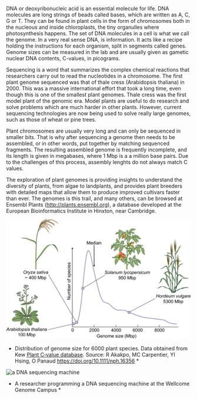 
<!-- 2 pics (a sequencer instrument + a plant genome diagram?), 4-500 words, 2 pages -->

<!-- explain algae, landplants, flowering plant (angiosperms), monocot + dicots -->

DNA or deoxyribonucleic acid is an essential molecule for life. DNA molecules are long strings of beads called bases, which are written as A, C, G or T. They can be found in plant cells in the form of chromosomes both in the nucleous and inside chloroplasts, the tiny organulles where photosynthesis happens. The set of DNA molecules in a cell is what we call the genome. In a very real sense DNA, is information. It acts like a recipe holding the instructions for each organism, split in segments called genes. Genome sizes can be measured in the lab and are usually given as gametic nuclear DNA contents, C-values, in picograms.

Sequencing is a word that summarizes the complex chemical reactions that researchers carry out to read the nucleotides in a chromosome. The first plant genome sequenced was that of thale cress (Arabidopsis thaliana) in 2000. This was a massive international effort that took a long time, even though this is one of the smallest plant genomes. Thale cress was the first model plant of the genomic era. Model plants are useful to do research and solve problems which are much harder in other plants. However, current sequencing technologies are now being used to solve really large genomes, such as those of wheat or pine trees. 

Plant chromosomes are usually very long and can only be sequenced in smaller bits. That is why after sequencing a genome then needs to be assembled, or in other words, put together by matching sequenced fragments. The resulting assembled genome is frequently incomplete, and its length is given in megabases, where 1 Mbp is a a million base pairs. Due to the challenges of this process, assembly lenghts do not always match C values.

The exploration of plant genomes is providing insights to understand the diversity of plants, from algae to landplants, and provides plant breeders with detailed maps that allow them to produce improved cultivars faster than ever. The genomes is this trail, and many others, can be browsed at Ensembl Plants (http://plants.ensembl.org), a database developed at the European Bioinformatics Institute in Hinxton, near Cambridge. 

![genome size distribution](./pics/nph16356-fig-0001-m.jpg)

* Distribution of genome size for 6000 plant species. Data obtained from Kew [Plant C‐value database](https://cvalues.science.kew.org). 
Source: R Akakpo, MC Carpentier, YI Hsing, O Panaud https://doi.org/10.1111/nph.16356 *

![a DNA sequencing machine](./pics/sequencer.jpg)

* A researcher programming a DNA sequencing machine at the Wellcome Genome Campus *



<!-- Did you know that the first documented carrots root were yellow and purple in Central Asia approximately 1,100 years ago, with orange carrots not reported until the sixteenth century in Europe? What about the spikemoss Selaginella lepidophylla, the resurrection plant, that can dry out for  years and then it is able to resume normal life rehydration? 

Did you know that the first documented colours for domesticated carrot root (Daucus carota sp. Sativus) were yellow and purple in Central Asia approximately 1,100 years ago, with orange carrots not reliably reported until the sixteenth century in Europe? Or that there are species like the spikemoss Selaginella lepidophylla (also called “the resurrection plant”) that can be completely dry during years, but that are able to resume normal growth and activity upon rehydration?
There exists a lot of biodiversity within and between plants, and part of it can be understood by exploring their DNA (DNA is short for deoxyribonucleic acid), which is an essential molecule for life.  In a very real sense, DNA is information. It acts like a recipe holding the instructions for each organism. A genome is an organism’s complete set of DNA. -->

<!-- From tiny plants to record-breakers

At their most extreme, trees are examples of the plant kingdom at its most impressive. The tallest tree in the world, a Coastal Redwood (Sequoia sempervirens) nicknamed ‘Hyperion’, reaches 115m; the largest in diameter is a Baobab (Adansonia digitata) in South Africa, and a Norwegian Spruce (Picea abies) in Sweden has lived for 9,500 years. Yet trees can also be surprisingly delicate, as seen in the feathered edges of the leaves of Japanese Maple (Acer palmatum) or the quivering leaves of Quaking Aspen (Populus tremula). Worldwide, estimates suggest that there are around three trillion trees, of which around 15 billion are felled annually, and five billion planted.
Trees in the Garden

John Gilmour, Director of the Botanic Garden, in front of our Dawn Redwood in 1955.Trees are either deciduous, shedding leaves at the end of the growing season, or evergreen, having foliage that persists through the year. The foresight of previous CUBG Directors and Curators means we now have an extensive and mature tree collection here in the Garden. In the 1840s, under the direction of John Stevens Henslow (founder of the Garden on this site), Curator Andrew Murray planted trees in families. This facilitated botanical education based around similarities and differences between species within those families.

Many of the trees in the Garden have notable histories. Our Dawn Redwood (Metasequoia glyptostroboides) by the Lake is the first example of its species to be grown outside of its native China, and the Giant Redwood (Sequoiadendron giganteum) next to it is from the first batch of seed exported from America. The picture shows former Garden Director John Gilmour next to the Dawn Redwood in 1955.
A living collection

Pinus nigra on the Main WalkLike all specimens in the Garden, trees have a finite life. In wildlife reserves and forests, decaying wood provides a valuable habitat for numerous animals, plants and fungi, and so dying or dead trees are frequently left in place. However, a Botanic Garden exists as a resource of living plant material for use by researchers, so we usually remove damaged or dead trees and replace them with new specimens. An example of such replacement can be found on the Main Walk: on the north side of the crossroads stands a magnificent Cedar of Lebanon (Cedrus libani), which was formerly paired with a fine Atlantic Cedar (Cedrus atlantica) on the south side. In 2018, a long dry summer was followed by a wet autumn, and the crown of the tree split under the weight of the water it had absorbed. After the old tree had been removed, the Botanic Garden’s Director Beverley Glover planted an Atlantic Cedar sapling in its place. While dwarfed by its partner at present, we expect it to match its predecessor in stature in a century or two.

-->
